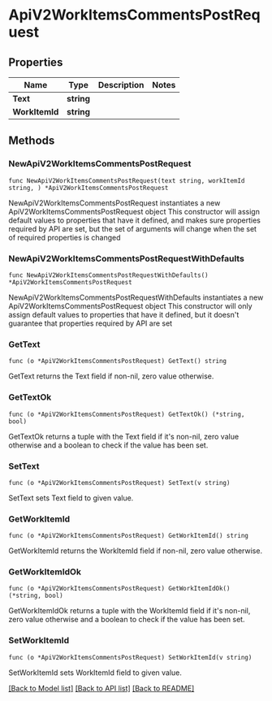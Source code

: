 # ApiV2WorkItemsCommentsPostRequest

## Properties

Name | Type | Description | Notes
------------ | ------------- | ------------- | -------------
**Text** | **string** |  | 
**WorkItemId** | **string** |  | 

## Methods

### NewApiV2WorkItemsCommentsPostRequest

`func NewApiV2WorkItemsCommentsPostRequest(text string, workItemId string, ) *ApiV2WorkItemsCommentsPostRequest`

NewApiV2WorkItemsCommentsPostRequest instantiates a new ApiV2WorkItemsCommentsPostRequest object
This constructor will assign default values to properties that have it defined,
and makes sure properties required by API are set, but the set of arguments
will change when the set of required properties is changed

### NewApiV2WorkItemsCommentsPostRequestWithDefaults

`func NewApiV2WorkItemsCommentsPostRequestWithDefaults() *ApiV2WorkItemsCommentsPostRequest`

NewApiV2WorkItemsCommentsPostRequestWithDefaults instantiates a new ApiV2WorkItemsCommentsPostRequest object
This constructor will only assign default values to properties that have it defined,
but it doesn't guarantee that properties required by API are set

### GetText

`func (o *ApiV2WorkItemsCommentsPostRequest) GetText() string`

GetText returns the Text field if non-nil, zero value otherwise.

### GetTextOk

`func (o *ApiV2WorkItemsCommentsPostRequest) GetTextOk() (*string, bool)`

GetTextOk returns a tuple with the Text field if it's non-nil, zero value otherwise
and a boolean to check if the value has been set.

### SetText

`func (o *ApiV2WorkItemsCommentsPostRequest) SetText(v string)`

SetText sets Text field to given value.


### GetWorkItemId

`func (o *ApiV2WorkItemsCommentsPostRequest) GetWorkItemId() string`

GetWorkItemId returns the WorkItemId field if non-nil, zero value otherwise.

### GetWorkItemIdOk

`func (o *ApiV2WorkItemsCommentsPostRequest) GetWorkItemIdOk() (*string, bool)`

GetWorkItemIdOk returns a tuple with the WorkItemId field if it's non-nil, zero value otherwise
and a boolean to check if the value has been set.

### SetWorkItemId

`func (o *ApiV2WorkItemsCommentsPostRequest) SetWorkItemId(v string)`

SetWorkItemId sets WorkItemId field to given value.



[[Back to Model list]](../README.md#documentation-for-models) [[Back to API list]](../README.md#documentation-for-api-endpoints) [[Back to README]](../README.md)


